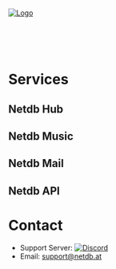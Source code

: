 <!-- PROJECT LOGO -->
<br />
<p align="left">
  <a href="https://netdb.at">
    <img align="center" src="https://assets.netdb.at/logo/Netdb_red_1920x512.png" alt="Logo">
    <br/>
    <br/>
    <br/>
    <br/>
    <br/>
  </a>
</p>

# Services

## Netdb Hub
## Netdb Music
## Netdb Mail
## Netdb API

# Contact
* Support Server: [![Discord](https://discord.com/api/guilds/623873641679028244/widget.png)](https://discord.gg/wZzFqd6dxP)
* Email: support@netdb.at
